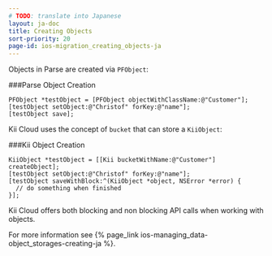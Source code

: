 ```yaml
---
# TODO: translate into Japanese
layout: ja-doc
title: Creating Objects
sort-priority: 20
page-id: ios-migration_creating_objects-ja
---
```

Objects in Parse are created via `PFObject`:

###Parse Object Creation
```objc
PFObject *testObject = [PFObject objectWithClassName:@"Customer"];
[testObject setObject:@"Christof" forKey:@"name"];
[testObject save];
```

Kii Cloud uses the concept of `bucket` that can store a `KiiObject`:

###Kii Object Creation
```objc
KiiObject *testObject = [[Kii bucketWithName:@"Customer"] createObject];
[testObject setObject:@"Christof" forKey:@"name"];
[testObject saveWithBlock:^(KiiObject *object, NSError *error) {
  // do something when finished
}];
```

Kii Cloud offers both blocking and non blocking API calls when working with objects.

For more information see {% page_link ios-managing_data-object_storages-creating-ja %}.
